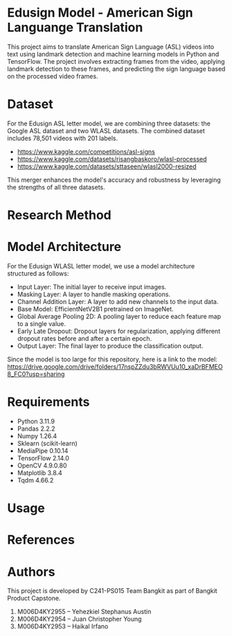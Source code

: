 # Edusign Model - American Sign Languange Translation

This project aims to translate American Sign Language (ASL) videos into text using landmark detection and machine learning models in Python and TensorFlow. The project involves extracting frames from the video, applying landmark detection to these frames, and predicting the sign language based on the processed video frames.

# Dataset
For the Edusign ASL letter model, we are combining three datasets: the Google ASL dataset and two WLASL datasets. The combined dataset includes 78,501 videos with 201 labels. 

- https://www.kaggle.com/competitions/asl-signs
- https://www.kaggle.com/datasets/risangbaskoro/wlasl-processed
- https://www.kaggle.com/datasets/sttaseen/wlasl2000-resized

This merger enhances the model's accuracy and robustness by leveraging the strengths of all three datasets.

# Research Method

# Model Architecture
For the Edusign WLASL letter model, we use a model architecture structured as follows:

- Input Layer: The initial layer to receive input images.
- Masking Layer: A layer to handle masking operations.
- Channel Addition Layer: A layer to add new channels to the input data.
- Base Model: EfficientNetV2B1 pretrained on ImageNet.
- Global Average Pooling 2D: A pooling layer to reduce each feature map to a single value.
- Early Late Dropout: Dropout layers for regularization, applying different dropout rates before and after a certain epoch.
- Output Layer: The final layer to produce the classification output.

Since the model is too large for this repository, here is a link to the model: https://drive.google.com/drive/folders/17nspZZdu3bRWVUu10_xaDrBFMEO8_FC0?usp=sharing

# Requirements
- Python 3.11.9
- Pandas 2.2.2
- Numpy 1.26.4
- Sklearn (scikit-learn)
- MediaPipe 0.10.14
- TensorFlow 2.14.0
- OpenCV 4.9.0.80
- Matplotlib 3.8.4
- Tqdm 4.66.2

# Usage

# References

# Authors

This project is developed by C241-PS015 Team Bangkit as part of Bangkit Product Capstone.
1. M006D4KY2955 – Yehezkiel Stephanus Austin
2. M006D4KY2954 – Juan Christopher Young
3. M006D4KY2953 – Haikal Irfano
